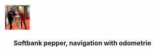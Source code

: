 <!-- PROJECT LOGO -->
<br />
<div align="left">
  
 <img src="images/1.JPG" alt="Logo" width="80" height="80">
 
<h2 align="center">Softbank pepper, navigation with odometrie</h2>

  <p align="center">
   
  </p>
</div>
